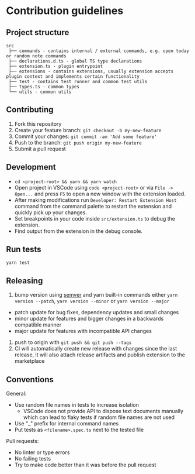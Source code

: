 # Contribution guidelines

## Project structure

```
src
 ├── commands - contains internal / external commands, e.g. open today or random note commands
 ├── declarations.d.ts - global TS type declarations
 ├── extension.ts - plugin entrypoint
 ├── extensions - contains extensions, usually extension accepts plugin context and implements certain functionality
 ├── test - contains test runner and common test utils
 ├── types.ts - common types
 └── utils - common utils
```

## Contributing

1. Fork this repository
2. Create your feature branch: `git checkout -b my-new-feature`
3. Commit your changes: `git commit -am 'Add some feature'`
4. Push to the branch: `git push origin my-new-feature`
5. Submit a pull request

## Development

* `cd <project-root> && yarn && yarn watch`
* Open project in VSCode using `code <project-root>` or via `File -> Open...` and press `F5` to open a new window with the extension loaded.
* After making modifications run `Developer: Restart Extension Host` command from the command palette to restart the extension and quickly pick up your changes.
* Set breakpoints in your code inside `src/extension.ts` to debug the extension.
* Find output from the extension in the debug console.

## Run tests

```
yarn test
```

## Releasing

1. bump version using [semver](https://semver.org/) and yarn built-in commands either `yarn version --patch`, `yarn version --minor` or `yarn version --major`
  - patch update for bug fixes, dependency updates and small changes
  - minor update for features and bigger changes in a backwards compatible manner
  - major update for features with incompatible API changes
1. push to origin with `git push && git push --tags`
1. CI will automatically create new release with changes since the last release, it will also attach release artifacts and publish extension to the marketplace

## Conventions

General:

- Use random file names in tests to increase isolation
  - VSCode does not provide API to dispose text documents manually which can lead to flaky tests if random file names are not used
- Use "_" prefix for internal command names
- Put tests as `<filename>.spec.ts` next to the tested file

Pull requests:

- No linter or type errors
- No failing tests
- Try to make code better than it was before the pull request
